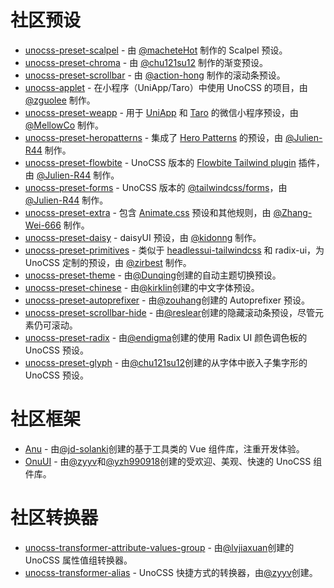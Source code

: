 # 社区预设

- [unocss-preset-scalpel](https://github.com/macheteHot/unocss-preset-scalpel) - 由 [@macheteHot](https://github.com/macheteHot/) 制作的 Scalpel 预设。
- [unocss-preset-chroma](https://github.com/chu121su12/unocss-preset-chroma) - 由 [@chu121su12](https://github.com/chu121su12) 制作的渐变预设。
- [unocss-preset-scrollbar](https://github.com/action-hong/unocss-preset-scrollbar) - 由 [@action-hong](https://github.com/action-hong) 制作的滚动条预设。
- [unocss-applet](https://github.com/unocss-applet/unocss-applet) - 在小程序（UniApp/Taro）中使用 UnoCSS 的项目，由 [@zguolee](https://github.com/zguolee) 制作。
- [unocss-preset-weapp](https://github.com/MellowCo/unocss-preset-weapp) - 用于 [UniApp](https://uniapp.dcloud.io) 和 [Taro](https://taro-docs.jd.com/taro/docs) 的微信小程序预设，由 [@MellowCo](https://github.com/MellowCo) 制作。
- [unocss-preset-heropatterns](https://github.com/Julien-R44/unocss-preset-heropatterns) - 集成了 [Hero Patterns](https://heropatterns.com/) 的预设，由 [@Julien-R44](https://github.com/Julien-R44) 制作。
- [unocss-preset-flowbite](https://github.com/Julien-R44/unocss-preset-flowbite) - UnoCSS 版本的 [Flowbite Tailwind plugin](https://github.com/themesberg/flowbite) 插件，由 [@Julien-R44](https://github.com/Julien-R44) 制作。
- [unocss-preset-forms](https://github.com/Julien-R44/unocss-preset-forms) - UnoCSS 版本的 [@tailwindcss/forms](https://github.com/tailwindlabs/tailwindcss-forms)，由 [@Julien-R44](https://github.com/Julien-R44) 制作。
- [unocss-preset-extra](https://github.com/MoomFE/unocss-preset-extra) - 包含 [Animate.css](https://animate.style) 预设和其他规则，由 [@Zhang-Wei-666](https://github.com/Zhang-Wei-666) 制作。
- [unocss-preset-daisy](https://github.com/kidonng/unocss-preset-daisy) - daisyUI 预设，由 [@kidonng](https://github.com/kidonng) 制作。
- [unocss-preset-primitives](https://github.com/zirbest/unocss-preset-primitives) - 类似于 [headlessui-tailwindcss](https://github.com/tailwindlabs/headlessui/tree/main/packages/%40headlessui-tailwindcss) 和 radix-ui，为 UnoCSS 定制的预设，由 [@zirbest](https://github.com/zirbest) 制作。
- [unocss-preset-theme](https://github.com/Dunqing/unocss-preset-theme) - 由[@Dunqing](https://github.com/Dunqing)创建的自动主题切换预设。
- [unocss-preset-chinese](https://github.com/kirklin/unocss-preset-chinese) - 由[@kirklin](https://github.com/kirklin)创建的中文字体预设。
- [unocss-preset-autoprefixer](https://github.com/zouhangwithsweet/unocss-preset-autoprefixer) - 由[@zouhang](https://github.com/zouhangwithsweet)创建的 Autoprefixer 预设。
- [unocss-preset-scrollbar-hide](https://github.com/reslear/unocss-preset-scrollbar-hide) - 由[@reslear](https://github.com/reslear)创建的隐藏滚动条预设，尽管元素仍可滚动。
- [unocss-preset-radix](https://github.com/endigma/unocss-preset-radix) - 由[@endigma](https://github.com/endigma)创建的使用 Radix UI 颜色调色板的 UnoCSS 预设。
- [unocss-preset-glyph](https://github.com/chu121su12/unocss-preset-glyph) - 由[@chu121su12](https://github.com/chu121su12)创建的从字体中嵌入子集字形的 UnoCSS 预设。

# 社区框架

- [Anu](https://github.com/jd-solanki/anu) - 由[@jd-solanki](https://github.com/jd-solanki)创建的基于工具类的 Vue 组件库，注重开发体验。
- [OnuUI](https://github.com/onu-ui/onu-ui) - 由[@zyyv](https://github.com/zyyv)和[@yzh990918](https://github.com/yzh990918)创建的受欢迎、美观、快速的 UnoCSS 组件库。

# 社区转换器

- [unocss-transformer-attribute-values-group](https://github.com/lvjiaxuan/unocss-transformer-attribute-values-group) - 由[@lvjiaxuan](https://github.com/lvjiaxuan)创建的 UnoCSS 属性值组转换器。
- [unocss-transformer-alias](https://github.com/zyyv/unocss-transformer-alias) - UnoCSS 快捷方式的转换器，由[@zyyv](https://github.com/zyyv)创建。
